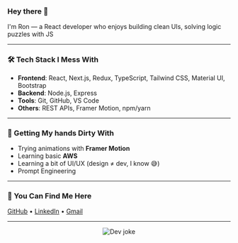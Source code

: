 ### Hey there 👋

I'm Ron — a React developer who enjoys building clean UIs, solving logic puzzles with JS

---

### 🛠️ Tech Stack I Mess With

- **Frontend**: React, Next.js, Redux, TypeScript, Tailwind CSS, Material UI, Bootstrap
- **Backend**: Node.js, Express
- **Tools**: Git, GitHub, VS Code
- **Others**: REST APIs, Framer Motion, npm/yarn

---

### 🧪 Getting My hands Dirty With

- Trying animations with **Framer Motion**
- Learning basic **AWS**
- Learning a bit of UI/UX (design ≠ dev, I know 😅)
- Prompt Engineering

---

### 🔗 You Can Find Me Here

[GitHub](https://github.com/Skywalker9248) • [LinkedIn](https://www.linkedin.com/in/ron-sunny) • <a href="mailto:ronsunny19@gmail.com">Gmail</a>

---

<!-- fun little addon -->
<p align="center">
  <img src="https://readme-jokes.vercel.app/api?hideBorder&bgColor=%230d1117&textColor=%23fff" alt="Dev joke" />
</p>
